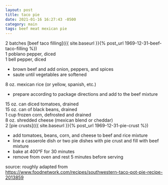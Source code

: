 ```yaml
---
layout: post
title: taco pie
date: 2021-01-16 16:27:43 -0500
category: main
tags: beef meat mexican pie
---
```


2 batches [beef taco filling]({{ site.baseurl }}{% post_url 1969-12-31-beef-taco-filling %})  
1 poblano pepper, diced  
1 bell pepper, diced  
* brown beef and add onion, peppers, and spices
* saute until vegetables are softened

8 oz. mexican rice (or yellow, spanish, etc.)
* prepare according to package directions and add to the beef mixture

15 oz. can diced tomatoes, drained  
15 oz. can of black beans, drained  
1 cup frozen corn, defrosted and drained  
8 oz. shredded cheese (mexican blend or cheddar)  
2 [pie crusts]({{ site.baseurl }}{% post_url 1969-12-31-pie-crust %})  
* add tomatoes, beans, corn, and cheese to beef and rice mixture
* line a casserole dish or two pie dishes with pie crust and fill with beef mixture
* bake at 400°F for 30 minutes
* remove from oven and rest 5 minutes before serving

source: roughly adapted from <https://www.foodnetwork.com/recipes/southwestern-taco-pot-pie-recipe-2013859>
